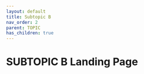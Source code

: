 ```yaml
---
layout: default
title: Subtopic B
nav_order: 2
parent: TOPIC
has_children: true
---
```


# SUBTOPIC B Landing Page